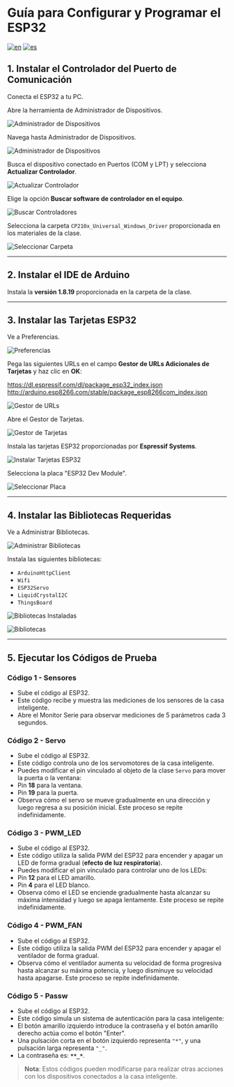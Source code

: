 # Guía para Configurar y Programar el ESP32

[![en](https://img.shields.io/badge/lang-en-red.svg)](https://github.com/Smart-Blueprints/esp32-and-thingsboard-setup-guide/blob/main/lessons/esp32%20configuration%20and%20programming/README.md)
[![es](https://img.shields.io/badge/lang-es-yellow.svg)](https://github.com/Smart-Blueprints/esp32-and-thingsboard-setup-guide/blob/main/lessons/esp32%20configuration%20and%20programming/README.es.md)

## 1. Instalar el Controlador del Puerto de Comunicación

  Conecta el ESP32 a tu PC.

  Abre la herramienta de Administrador de Dispositivos.

  ![Administrador de Dispositivos](images/device-manager-tool.png)

  Navega hasta Administrador de Dispositivos.

  ![Administrador de Dispositivos](images/device-manager.png)

  Busca el dispositivo conectado en Puertos (COM y LPT) y selecciona **Actualizar Controlador**.

  ![Actualizar Controlador](images/update-driver.png)

  Elige la opción **Buscar software de controlador en el equipo**.

  ![Buscar Controladores](images/search-for-drivers.png)

  Selecciona la carpeta `CP210x_Universal_Windows_Driver` proporcionada en los materiales de la clase.

  ![Seleccionar Carpeta](images/select-folder.png)

---

## 2. Instalar el IDE de Arduino

  Instala la **versión 1.8.19** proporcionada en la carpeta de la clase.

---

## 3. Instalar las Tarjetas ESP32

  Ve a Preferencias.

  ![Preferencias](images/preferences.png)

  Pega las siguientes URLs en el campo **Gestor de URLs Adicionales de Tarjetas** y haz clic en **OK**:

  https://dl.espressif.com/dl/package_esp32_index.json http://arduino.esp8266.com/stable/package_esp8266com_index.json

  ![Gestor de URLs](images/boards-manager-urls.png)

  Abre el Gestor de Tarjetas.

  ![Gestor de Tarjetas](images/boards-manager.png)

  Instala las tarjetas ESP32 proporcionadas por **Espressif Systems**.

  ![Instalar Tarjetas ESP32](images/install-esp32-boards.png)

  Selecciona la placa "ESP32 Dev Module".

  ![Seleccionar Placa](images/select-board.png)

---

## 4. Instalar las Bibliotecas Requeridas

  Ve a Administrar Bibliotecas.

  ![Administrar Bibliotecas](images/manage-libraries.png)

  Instala las siguientes bibliotecas:

  - `ArduinoHttpClient`
  - `Wifi`
  - `ESP32Servo`
  - `LiquidCrystalI2C`
  - `ThingsBoard`

  ![Bibliotecas Instaladas](images/installed-libraries.png)

  ![Bibliotecas](images/libraries.png)

---

## 5. Ejecutar los Códigos de Prueba

  ### Código 1 - Sensores
  - Sube el código al ESP32.
  - Este código recibe y muestra las mediciones de los sensores de la casa inteligente.
  - Abre el Monitor Serie para observar mediciones de 5 parámetros cada 3 segundos.

  ### Código 2 - Servo
  - Sube el código al ESP32.
  - Este código controla uno de los servomotores de la casa inteligente.
  - Puedes modificar el pin vinculado al objeto de la clase `Servo` para mover la puerta o la ventana:
  - Pin **18** para la ventana.
  - Pin **19** para la puerta.
  - Observa cómo el servo se mueve gradualmente en una dirección y luego regresa a su posición inicial. Este proceso se repite indefinidamente.

  ### Código 3 - PWM_LED
  - Sube el código al ESP32.
  - Este código utiliza la salida PWM del ESP32 para encender y apagar un LED de forma gradual (**efecto de luz respiratoria**).
  - Puedes modificar el pin vinculado para controlar uno de los LEDs:
  - Pin **12** para el LED amarillo.
  - Pin **4** para el LED blanco.
  - Observa cómo el LED se enciende gradualmente hasta alcanzar su máxima intensidad y luego se apaga lentamente. Este proceso se repite indefinidamente.

  ### Código 4 - PWM_FAN
  - Sube el código al ESP32.
  - Este código utiliza la salida PWM del ESP32 para encender y apagar el ventilador de forma gradual.
  - Observa cómo el ventilador aumenta su velocidad de forma progresiva hasta alcanzar su máxima potencia, y luego disminuye su velocidad hasta apagarse. Este proceso se repite indefinidamente.

  ### Código 5 - Passw
  - Sube el código al ESP32.
  - Este código simula un sistema de autenticación para la casa inteligente:
  - El botón amarillo izquierdo introduce la contraseña y el botón amarillo derecho actúa como el botón "Enter".
  - Una pulsación corta en el botón izquierdo representa `"*"`, y una pulsación larga representa `"_"`.
  - La contraseña es: **`**_*`**.

  > **Nota**: Estos códigos pueden modificarse para realizar otras acciones con los dispositivos conectados a la casa inteligente.

